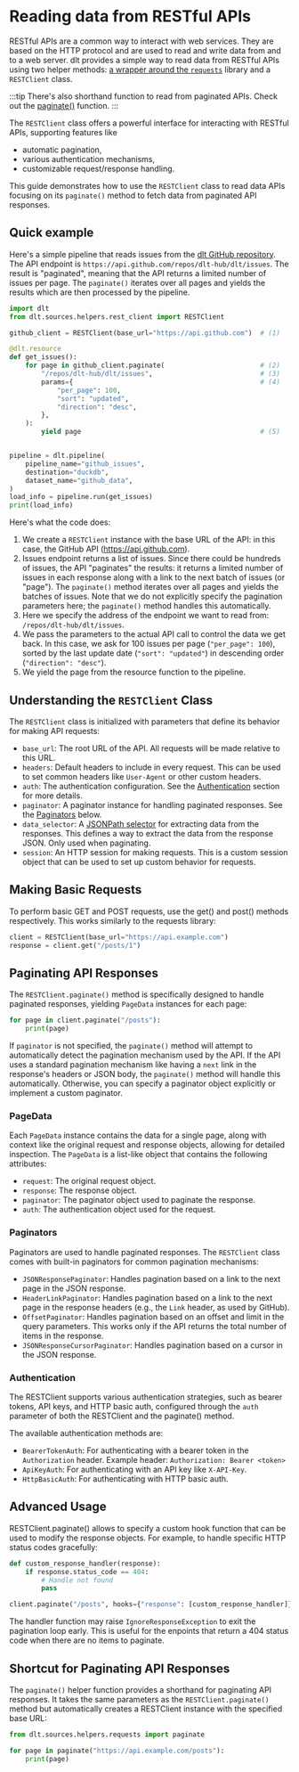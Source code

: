 # Reading data from RESTful APIs

RESTful APIs are a common way to interact with web services. They are based on the HTTP protocol and are used to read and write data from and to a web server. dlt provides a simple way to read data from RESTful APIs using two helper methods: [a wrapper around the `requests`](../reference/performance#using-the-built-in-requests-client) library and a `RESTClient` class.

:::tip
There's also shorthand function to read from paginated APIs. Check out the [paginate()](#shortcut-for-paginating-api-responses) function.
:::


The `RESTClient` class offers a powerful interface for interacting with RESTful APIs, supporting features like
- automatic pagination,
- various authentication mechanisms,
- customizable request/response handling.

This guide demonstrates how to use the `RESTClient` class to read data APIs focusing on its `paginate()` method to fetch data from paginated API responses.

## Quick example

Here's a simple pipeline that reads issues from the [dlt GitHub repository](https://github.com/dlt-hub/dlt/issues). The API endpoint is `https://api.github.com/repos/dlt-hub/dlt/issues`. The result is "paginated", meaning that the API returns a limited number of issues per page. The `paginate()` iterates over all pages and yields the results which are then processed by the pipeline.

```py
import dlt
from dlt.sources.helpers.rest_client import RESTClient

github_client = RESTClient(base_url="https://api.github.com")  # (1)

@dlt.resource
def get_issues():
    for page in github_client.paginate(                        # (2)
        "/repos/dlt-hub/dlt/issues",                           # (3)
        params={                                               # (4)
            "per_page": 100,
            "sort": "updated",
            "direction": "desc",
        },
    ):
        yield page                                             # (5)


pipeline = dlt.pipeline(
    pipeline_name="github_issues",
    destination="duckdb",
    dataset_name="github_data",
)
load_info = pipeline.run(get_issues)
print(load_info)
```

Here's what the code does:
1. We create a `RESTClient` instance with the base URL of the API: in this case, the GitHub API (https://api.github.com).
2. Issues endpoint returns a list of issues. Since there could be hundreds of issues, the API "paginates" the results: it returns a limited number of issues in each response along with a link to the next batch of issues (or "page"). The `paginate()` method iterates over all pages and yields the batches of issues. Note that we do not explicitly specify the pagination parameters here; the `paginate()` method handles this automatically.
3. Here we specify the address of the endpoint we want to read from: `/repos/dlt-hub/dlt/issues`.
4. We pass the parameters to the actual API call to control the data we get back. In this case, we ask for 100 issues per page (`"per_page": 100`), sorted by the last update date (`"sort": "updated"`) in descending order (`"direction": "desc"`).
5. We yield the page from the resource function to the pipeline.

## Understanding the `RESTClient` Class

The `RESTClient` class is initialized with parameters that define its behavior for making API requests:

- `base_url`: The root URL of the API. All requests will be made relative to this URL.
- `headers`: Default headers to include in every request. This can be used to set common headers like `User-Agent` or other custom headers.
- `auth`: The authentication configuration. See the [Authentication](#authentication) section for more details.
- `paginator`: A paginator instance for handling paginated responses. See the [Paginators](#paginators) below.
- `data_selector`: A [JSONPath selector](https://github.com/h2non/jsonpath-ng?tab=readme-ov-file#jsonpath-syntax) for extracting data from the responses. This defines a way to extract the data from the response JSON. Only used when paginating.
- `session`: An HTTP session for making requests. This is a custom session object that can be used to set up custom behavior for requests.

## Making Basic Requests

To perform basic GET and POST requests, use the get() and post() methods respectively. This works similarly to the requests library:

```py
client = RESTClient(base_url="https://api.example.com")
response = client.get("/posts/1")
```

## Paginating API Responses

The `RESTClient.paginate()` method is specifically designed to handle paginated responses, yielding `PageData` instances for each page:

```py
for page in client.paginate("/posts"):
    print(page)
```

If `paginator` is not specified, the `paginate()` method will attempt to automatically detect the pagination mechanism used by the API. If the API uses a standard pagination mechanism like having a `next` link in the response's headers or JSON body, the `paginate()` method will handle this automatically. Otherwise, you can specify a paginator object explicitly or implement a custom paginator.

### PageData

Each `PageData` instance contains the data for a single page, along with context like the original request and response objects, allowing for detailed inspection. The `PageData` is a list-like object that contains the following attributes:

- `request`: The original request object.
- `response`: The response object.
- `paginator`: The paginator object used to paginate the response.
- `auth`: The authentication object used for the request.

### Paginators

Paginators are used to handle paginated responses. The `RESTClient` class comes with built-in paginators for common pagination mechanisms:
 - `JSONResponsePaginator`: Handles pagination based on a link to the next page in the JSON response.
 - `HeaderLinkPaginator`: Handles pagination based on a link to the next page in the response headers (e.g., the `Link` header, as used by GitHub).
 - `OffsetPaginator`: Handles pagination based on an offset and limit in the query parameters. This works only if the API returns the total number of items in the response.
 - `JSONResponseCursorPaginator`: Handles pagination based on a cursor in the JSON response.

### Authentication

The RESTClient supports various authentication strategies, such as bearer tokens, API keys, and HTTP basic auth, configured through the `auth` parameter of both the RESTClient and the paginate() method.

The available authentication methods are:
- `BearerTokenAuth`: For authenticating with a bearer token in the `Authorization` header. Example header: `Authorization: Bearer <token>`
- `ApiKeyAuth`: For authenticating with an API key like `X-API-Key`.
- `HttpBasicAuth`: For authenticating with HTTP basic auth.

## Advanced Usage

RESTClient.paginate() allows to specify a custom hook function that can be used to modify the response objects. For example, to handle specific HTTP status codes gracefully:

```py
def custom_response_handler(response):
    if response.status_code == 404:
        # Handle not found
        pass

client.paginate("/posts", hooks={"response": [custom_response_handler]})
```

The handler function may raise `IgnoreResponseException` to exit the pagination loop early. This is useful for the enpoints that return a 404 status code when there are no items to paginate.

## Shortcut for Paginating API Responses

The `paginate()` helper function provides a shorthand for paginating API responses. It takes the same parameters as the `RESTClient.paginate()` method but automatically creates a RESTClient instance with the specified base URL:

```py
from dlt.sources.helpers.requests import paginate

for page in paginate("https://api.example.com/posts"):
    print(page)
```